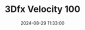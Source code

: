 ---
layout: post
title: 3Dfx Velocity 100
summary: 
date: '2024-08-29 11:33:00'
tags: [3Dfx, 3Dfx Voodoo, 3Dfx Voodoo Models, Graphics Cards, PC]
---